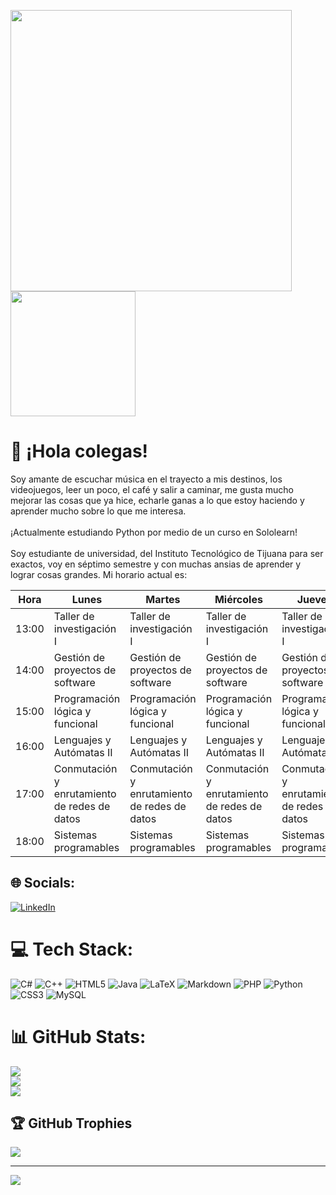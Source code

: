 <img src="https://user-images.githubusercontent.com/99372513/153338038-70dff192-7af0-4cec-87e2-41988a0fe2a5.png" width="450" /><img src="https://user-images.githubusercontent.com/99372513/153338058-d03fbf42-d707-4990-b0cd-a714b7525cb6.png" width="200" />

# 💫 ¡Hola colegas!

Soy amante de escuchar música en el trayecto a mis destinos, los videojuegos, leer un poco, el café y salir a caminar, me gusta mucho mejorar las cosas que ya hice, echarle ganas a lo que estoy haciendo y aprender mucho sobre lo que me interesa.<br><br>¡Actualmente estudiando Python por medio de un curso en Sololearn!<br><br>Soy estudiante de universidad, del Instituto Tecnológico de Tijuana para ser exactos, voy en séptimo semestre y con muchas ansias de aprender y lograr cosas grandes. Mi horario actual es:

| Hora | Lunes | Martes | Miércoles | Jueves | Viernes |
|--|--|--|--|--|--|
| 13:00 | Taller de investigación I | Taller de investigación I | Taller de investigación I | Taller de investigación I |
| 14:00 | Gestión de proyectos de software | Gestión de proyectos de software | Gestión de proyectos de software | Gestión de proyectos de software | Gestión de proyectos de software |
| 15:00 | Programación lógica y funcional | Programación lógica y funcional | Programación lógica y funcional | Programación lógica y funcional | Gestión de proyectos de software |
| 16:00 | Lenguajes y Autómatas II | Lenguajes y Autómatas II | Lenguajes y Autómatas II | Lenguajes y Autómatas II | Lenguajes y Autómatas II |
| 17:00 | Conmutación y enrutamiento de redes de datos | Conmutación y enrutamiento de redes de datos | Conmutación y enrutamiento de redes de datos | Conmutación y enrutamiento de redes de datos | Conmutación y enrutamiento de redes de datos |
| 18:00 | Sistemas programables | Sistemas programables | Sistemas programables | Sistemas programables |


## 🌐 Socials:
[![LinkedIn](https://img.shields.io/badge/LinkedIn-%230077B5.svg?logo=linkedin&logoColor=white)](https://linkedin.com/in/www.linkedin.com/in/luis-enrique-miguel-villegas-8aa35a233) 

# 💻 Tech Stack:
![C#](https://img.shields.io/badge/c%23-%23239120.svg?style=flat&logo=c-sharp&logoColor=white) ![C++](https://img.shields.io/badge/c++-%2300599C.svg?style=flat&logo=c%2B%2B&logoColor=white) ![HTML5](https://img.shields.io/badge/html5-%23E34F26.svg?style=flat&logo=html5&logoColor=white) ![Java](https://img.shields.io/badge/java-%23ED8B00.svg?style=flat&logo=java&logoColor=white) ![LaTeX](https://img.shields.io/badge/latex-%23008080.svg?style=flat&logo=latex&logoColor=white) ![Markdown](https://img.shields.io/badge/markdown-%23000000.svg?style=flat&logo=markdown&logoColor=white) ![PHP](https://img.shields.io/badge/php-%23777BB4.svg?style=flat&logo=php&logoColor=white) ![Python](https://img.shields.io/badge/python-3670A0?style=flat&logo=python&logoColor=ffdd54) ![CSS3](https://img.shields.io/badge/css3-%231572B6.svg?style=flat&logo=css3&logoColor=white) ![MySQL](https://img.shields.io/badge/mysql-%2300f.svg?style=flat&logo=mysql&logoColor=white)
# 📊 GitHub Stats:
![](https://github-readme-stats.vercel.app/api?username=migueluisV&theme=radical&hide_border=false&include_all_commits=true&count_private=false)<br/>
![](https://github-readme-streak-stats.herokuapp.com/?user=migueluisV&theme=radical&hide_border=false)<br/>
![](https://github-readme-stats.vercel.app/api/top-langs/?username=migueluisV&theme=radical&hide_border=false&include_all_commits=true&count_private=false&layout=compact)

## 🏆 GitHub Trophies
![](https://github-profile-trophy.vercel.app/?username=migueluisV&theme=radical&no-frame=false&no-bg=true&margin-w=4)

---
[![](https://visitcount.itsvg.in/api?id=migueluisV&icon=0&color=0)](https://visitcount.itsvg.in)
